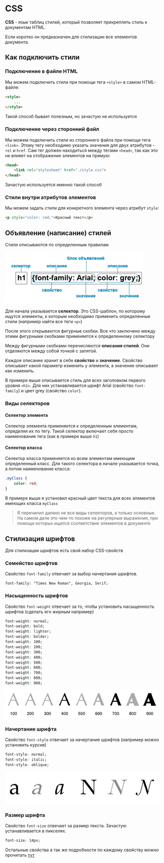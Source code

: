 # CSS

**CSS** - язык таблиц стилей, который позволяет прикреплять стиль к документам HTML.

Если коротко он предназначен для стилизации все элементов документа.

## Как подключить стили

### Подключение в файле HTML
Мы можем подключить стили при помощи тега `<style>` в самом HTML-файле:

```html
<style>
    ...
</style>
```

Такой способ бывает полезным, но зачастую не используется

### Подключение через сторонний файл

Мы можем подключить стили из стороннего файла при помощи тега `<link>`. Этому тегу необходимо указать значения для двух атрибутов - `rel` и `href`. Сам тег должен находиться между тегами `<head>`, так как это не влияет на отображение элементов на прямую:
```html
<head>
    <link rel="stylesheet" href="./style.css">
</head>
```

Зачастую используется именно такой способ

### Стили внутри атрибутов элементов

Мы можем задать стили для конкретного элемента через атрибут `style`:
```html
<p style="color: red;">Красный текст</p>
```

## Объявление (написание) стилей

Стили описываются по определенным правилам

![img.png](images/css-declaring.png)


Для начала указывается **селектор**. Это CSS-шаблон, по которому ищутся элементы, к которым необходимо применить определенные стили (например найти все теги `<p>`)

После этого открываются фигурные скобки. Все что заключено между этими фигурными скобками применяется к определенному селектору

Между фигурными скобками перечисляются **описания стилей**. Они отделяются между собой точкой с запятой. 

Каждое описание хранит в себе **свойство** и **значение**. Свойство описывает какой параметр изменить у элемента, а значение описывает как изменить.

В примере выше описывается стиль для всех заголовком первого уровня `<h1>`. Для них устанавливается шрифт Arial (свойство `font-family`) и цвет grey (свойство `color`).

### Виды селекторов

#### Селектор элемента
Селектор элемента применяется к определенным элементам, определяя их по тегу. Такой селектор включает себя просто наименование тега (как в примере выше `h1`)

#### Селектор класса
Селектор класса применяется ко всем элементам имеющим определенный класс. Для такого селектора в начале указывается точка, а потом наименование класса:
```css
.myClass {
    color: red;
}
```

В примере выше я установил красный цвет текста для всех элементов имеющих класса `myClass`

>Я перечилил далеко не все виды селекторов, а только основные. На самом деле это чем-то похоже на регулярные выражения, при помощи которых ищется соответствие элементов в документе

## Стилизация шрифтов

Для стилизации шрифтов есть свой набор CSS-свойств

### Семейство шрифтов

Свойство `font-family` отвечает за выбор начертания шрифтов.

```
font-family: "Times New Roman", Georgia, Serif;
```

### Насыщенность шрифтов

Свойство `font-weight` отвечает за то, чтобы установить насыщенность шрифтов (сделать его жирным например)

```css
font-weight: normal;
font-weight: bold;
font-weight: lighter;
font-weight: bolder;
font-weight: 100;
font-weight: 200;
font-weight: 300;
font-weight: 400;
font-weight: 500;
font-weight: 600;
font-weight: 700;
font-weight: 800;
font-weight: 900;
```

![img.png](images/font-weight.png)

### Начертание шрифта

Свойство `font-style` отвечает за начертание шрифтов (например можно установить курсив)

```css
font-style: normal;
font-style: italic;
font-style: oblique;
```
![img.png](images/font-style.png)

### Размер шрифта

Свойство `font-size` отвечает за размер текста. Зачастую устанавливается в пикселях.

```css
font-size: 14px;
```

Остальные свойства а так же подробности по каждому свойству можно прочитать [тут](https://html5book.ru/css-shrifty/#font-style)
